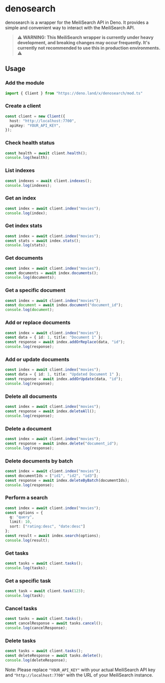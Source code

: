 # denosearch
denosearch is a wrapper for the MeiliSearch API in Deno. It provides a simple and convenient way to interact with the MeiliSearch API.

> **⚠️ WARNING: This MeiliSearch wrapper is currently under heavy development, and breaking changes may occur frequently. It's currently not recommended to use this in production environments. ⚠️**

## Usage

### Add the module

```typescript
import { Client } from "https://deno.land/x/denosearch/mod.ts"
```

### Create a client

```typescript
const client = new Client({
  host: "http://localhost:7700",
  apiKey: "YOUR_API_KEY",
});
```

### Check health status

```typescript
const health = await client.health();
console.log(health);
```

### List indexes

```typescript
const indexes = await client.indexes();
console.log(indexes);
```

### Get an index

```typescript
const index = await client.index("movies");
console.log(index);
```

### Get index stats

```typescript
const index = await client.index("movies");
const stats = await index.stats();
console.log(stats);
```

### Get documents

```typescript
const index = await client.index("movies");
const documents = await index.documents();
console.log(documents);
```

### Get a specific document

```typescript
const index = await client.index("movies");
const document = await index.document("document_id");
console.log(document);
```

### Add or replace documents

```typescript
const index = await client.index("movies");
const data = { id: 1, title: "Document 1" };
const response = await index.addOrReplace(data, "id");
console.log(response);
```

### Add or update documents

```typescript
const index = await client.index("movies");
const data = { id: 1, title: "Updated Document 1" };
const response = await index.addOrUpdate(data, "id");
console.log(response);
```

### Delete all documents

```typescript
const index = await client.index("movies");
const response = await index.deleteAll();
console.log(response);
```

### Delete a document

```typescript
const index = await client.index("movies");
const response = await index.delete("document_id");
console.log(response);
```

### Delete documents by batch

```typescript
const index = await client.index("movies");
const documentIds = ["id1", "id2", "id3"];
const response = await index.deleteByBatch(documentIds);
console.log(response);
```

### Perform a search

```typescript
const index = await client.index("movies");
const options = { 
  q: "query", 
  limit: 10, 
  sort: ["rating:desc", "date:desc"] 
};
const result = await index.search(options);
console.log(result);
```

### Get tasks

```typescript
const tasks = await client.tasks();
console.log(tasks);
```

### Get a specific task

```typescript
const task = await client.task(123);
console.log(task);
```

### Cancel tasks

```typescript
const tasks = await client.tasks();
const cancelResponse = await tasks.cancel();
console.log(cancelResponse);
```

### Delete tasks

```typescript
const tasks = await client.tasks();
const deleteResponse = await tasks.delete();
console.log(deleteResponse);
```

Note: Please replace `"YOUR_API_KEY"` with your actual MeiliSearch API key and `"http://localhost:7700"` with the URL of your MeiliSearch instance.